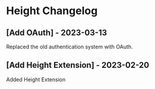 # Height Changelog

## [Add OAuth] - 2023-03-13

Replaced the old authentication system with OAuth.

## [Add Height Extension] - 2023-02-20

Added Height Extension
